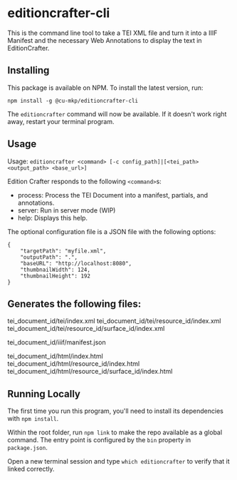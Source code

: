 # editioncrafter-cli

This is the command line tool to take a TEI XML file and turn it into a IIIF Manifest and the necessary Web Annotations to display the text in EditionCrafter.

## Installing

This package is available on NPM. To install the latest version, run:

`npm install -g @cu-mkp/editioncrafter-cli`

The `editioncrafter` command will now be available. If it doesn't work right away, restart your terminal program.

## Usage

Usage: `editioncrafter <command> [-c config_path]|[<tei_path> <output_path> <base_url>]`

Edition Crafter responds to the following `<command>`s:
* process: Process the TEI Document into a manifest, partials, and annotations.
* server: Run in server mode (WIP)
* help: Displays this help.

The optional configuration file is a JSON file with the following options:

```
{
    "targetPath": "myfile.xml",
    "outputPath": ".",
    "baseURL": "http://localhost:8080",
    "thumbnailWidth": 124,
    "thumbnailHeight": 192
}
```

## Generates the following files:

tei_document_id/tei/index.xml
tei_document_id/tei/resource_id/index.xml
tei_document_id/tei/resource_id/surface_id/index.xml

tei_document_id/iiif/manifest.json

tei_document_id/html/index.html
tei_document_id/html/resource_id/index.html
tei_document_id/html/resource_id/surface_id/index.html

## Running Locally

The first time you run this program, you'll need to install its dependencies with `npm install`.

Within the root folder, run `npm link` to make the repo available as a global command. The entry point is configured by the `bin` property in `package.json`.

Open a new terminal session and type `which editioncrafter` to verify that it linked correctly.
